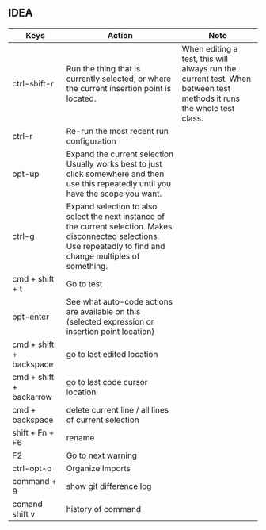 IDEA
-----
Keys |	Action |	Note
| ------ | ------ |------|
ctrl-shift-r |	Run the thing that is currently selected, or where the current insertion point is located. |	When editing a test, this will always run the current test. When between test methods it runs the whole test class.
ctrl-r |	Re-run the most recent run configuration	
opt-up |	Expand the current selection	Usually works best to just click somewhere and then use this repeatedly until you have the scope you want.
ctrl-g |	Expand selection to also select the next instance of the current selection.	Makes disconnected selections. Use repeatedly to find and change multiples of something.
cmd + shift + t	 | Go to test	
opt-enter	| See what auto-code actions are available on this (selected expression or insertion point location)	
cmd + shift + backspace |	go to last edited location	
cmd + shift + backarrow	| go to last code cursor location	
cmd + backspace	| delete current line / all lines of current selection	
shift + Fn + F6	| rename	
F2	| Go to next warning	
ctrl-opt-o	| Organize Imports
command + 9 |  show git difference log
comand shift v | history of command 
